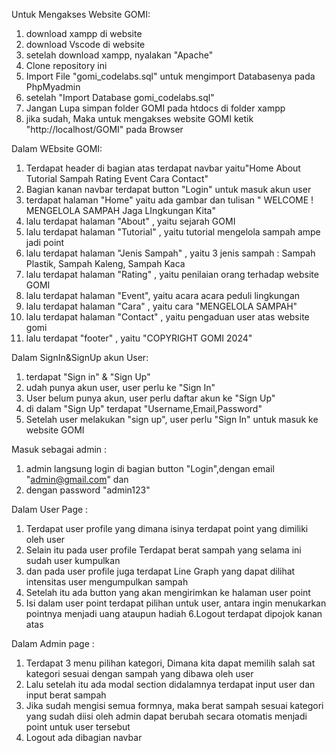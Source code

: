 Untuk Mengakses Website GOMI:

1. download xampp di website
2. download Vscode di website
3. setelah download xampp, nyalakan "Apache"
4. Clone repository ini
5. Import File "gomi_codelabs.sql" untuk mengimport Databasenya pada PhpMyadmin
6. setelah "Import Database gomi_codelabs.sql"
7. Jangan Lupa simpan folder GOMI pada htdocs di folder xampp
8. jika sudah, Maka untuk mengakses website GOMI ketik "http://localhost/GOMI" pada Browser

Dalam WEbsite GOMI:

1. Terdapat header di bagian atas terdapat navbar yaitu"Home About Tutorial Sampah Rating Event Cara Contact"
2. Bagian kanan navbar terdapat button "Login" untuk masuk akun user
3. terdapat halaman "Home" yaitu ada gambar dan tulisan " WELCOME ! MENGELOLA SAMPAH Jaga LIngkungan Kita"
4. lalu terdapat halaman "About" , yaitu sejarah GOMI
5. lalu terdapat halaman "Tutorial" , yaitu tutorial mengelola sampah ampe jadi point
6. lalu terdapat halaman "Jenis Sampah" , yaitu 3 jenis sampah : Sampah Plastik, Sampah Kaleng, Sampah Kaca
7. lalu terdapat halaman "Rating" , yaitu penilaian orang terhadap website GOMI
8. lalu terdapat halaman "Event", yaitu acara acara peduli lingkungan
9. lalu terdapat halaman "Cara" , yaitu cara "MENGELOLA SAMPAH"
10. lalu terdapat halaman "Contact" , yaitu pengaduan user atas website gomi
11. lalu terdapat "footer" , yaitu "COPYRIGHT GOMI 2024"

Dalam SignIn&SignUp akun User:

1. terdapat "Sign in" & "Sign Up"
2. udah punya akun user, user perlu ke "Sign In"
3. User belum punya akun, user perlu daftar akun ke "Sign Up"
4. di dalam "Sign Up" terdapat "Username,Email,Password"
5. Setelah user melakukan "sign up", user perlu "Sign In" untuk masuk ke website GOMI

Masuk sebagai admin :

1. admin langsung login di bagian button "Login",dengan email "admin@gmail.com" dan
2. dengan password "admin123"

Dalam User Page :

1. Terdapat user profile yang dimana isinya terdapat point yang dimiliki oleh user
2. Selain itu pada user profile Terdapat berat sampah yang selama ini sudah user kumpulkan
3. dan pada user profile juga terdapat Line Graph yang dapat dilihat intensitas user mengumpulkan sampah
4. Setelah itu ada button yang akan mengirimkan ke halaman user point
5. Isi dalam user point terdapat pilihan untuk user, antara ingin menukarkan pointnya menjadi uang ataupun hadiah
6.Logout terdapat dipojok kanan atas

Dalam Admin page :

1. Terdapat 3 menu pilihan kategori, Dimana kita dapat memilih salah sat kategori sesuai dengan sampah yang dibawa oleh user
2. Lalu setelah itu ada modal section didalamnya terdapat input user dan input berat sampah
3. Jika sudah mengisi semua formnya, maka berat sampah sesuai kategori yang sudah diisi oleh admin dapat berubah secara otomatis menjadi point untuk user tersebut
4. Logout ada dibagian navbar
